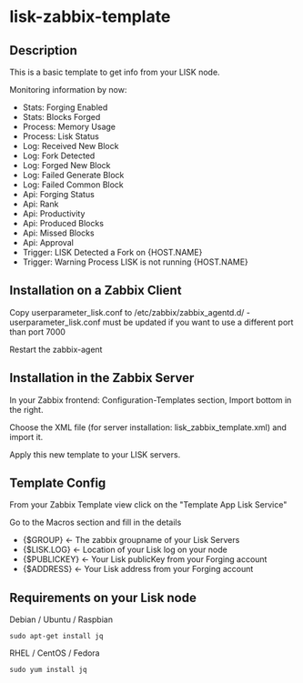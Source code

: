 lisk-zabbix-template
=====================

Description
-----------

This is a basic template to get info from your LISK node. 

Monitoring information by now:

* Stats: Forging Enabled
* Stats: Blocks Forged
* Process: Memory Usage
* Process: Lisk Status
* Log: Received New Block
* Log: Fork Detected
* Log: Forged New Block
* Log: Failed Generate Block
* Log: Failed Common Block
* Api: Forging Status	
* Api: Rank
* Api: Productivity
* Api: Produced Blocks
* Api: Missed Blocks
* Api: Approval
* Trigger: LISK Detected a Fork on {HOST.NAME}
* Trigger: Warning Process LISK is not running {HOST.NAME}

Installation on a Zabbix Client
-------------------------------

Copy userparameter_lisk.conf to /etc/zabbix/zabbix_agentd.d/ - userparameter_lisk.conf must be updated if you want to use a different port than port 7000

Restart the zabbix-agent

Installation in the Zabbix Server
---------------------------------

In your Zabbix frontend: Configuration-Templates section, Import bottom in the right.

Choose the XML file (for server installation: lisk_zabbix_template.xml) and import it.

Apply this new template to your LISK servers. 


Template Config
---------------

From your Zabbix Template view click on the "Template App Lisk Service"

Go to the Macros section and fill in the details

* {$GROUP} <- The zabbix groupname of your Lisk Servers
* {$LISK.LOG} <- Location of your Lisk log on your node
* {$PUBLICKEY} <- Your Lisk publicKey from your Forging account
* {$ADDRESS} <- Your Lisk address from your Forging account


Requirements on your Lisk node
------------------------------

Debian / Ubuntu / Raspbian
```
sudo apt-get install jq
```

RHEL / CentOS / Fedora
```
sudo yum install jq
```